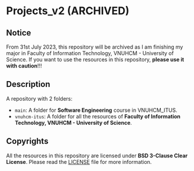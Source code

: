 # Projects_v2 (ARCHIVED)

## Notice

From 31st July 2023, this repository will be archived as I am finishing my major in Faculty of Information Technology, VNUHCM - University of Science. If you want to use the resources in this repository, **please use it with caution**!!!

## Description

A repository with 2 folders:

- `main`: A folder for **Software Engineering** course in VNUHCM_ITUS.
- `vnuhcm-itus`: A folder for all the resources of **Faculty of Information Technology, VNUHCM - University of Science**.

## Copyrights

All the resources in this repository are licensed under **BSD 3-Clause Clear License**. Please read the [LICENSE](LICENSE) file for more information.
